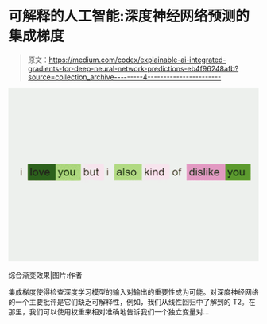 # 可解释的人工智能:深度神经网络预测的集成梯度

> 原文：<https://medium.com/codex/explainable-ai-integrated-gradients-for-deep-neural-network-predictions-eb4f96248afb?source=collection_archive---------4----------------------->

![](img/1c163b3adbbe63fd3d74b4899e44143e.png)

综合渐变效果|图片:作者

集成梯度使得检查深度学习模型的输入对输出的重要性成为可能。对深度神经网络的一个主要批评是它们缺乏可解释性，例如，我们从线性回归中了解到的 T2。在那里，我们可以使用权重来相对准确地告诉我们一个独立变量对…